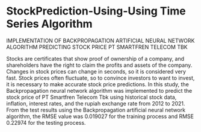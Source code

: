 # StockPrediction-Using-Using Time Series Algorithm

IMPLEMENTATION OF BACKPROPAGATION ARTIFICIAL NEURAL NETWORK ALGORITHM PREDICTING STOCK PRICE PT SMARTFREN TELECOM TBK

Stocks are certificates that show proof of ownership of a company, and shareholders have the right to claim the profits and assets of the company. Changes in stock prices can change in seconds, so it is considered very fast. Stock prices often fluctuate, so to convince investors to want to invest, it is necessary to make accurate stock price predictions. In this study, the Backpropagation neural network algorithm was implemented to predict the stock price of PT Smartfren Telecom Tbk using historical stock data, inflation, interest rates, and the rupiah exchange rate from 2012 to 2021. From the test results using the Backpropagation artificial neural network algorithm, the RMSE value was 0.019027 for the training process and RMSE 0.22974 for the testing process.
